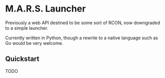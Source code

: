 # M.A.R.S. Launcher

Previously a web API destined to be some sort of RCON, now downgraded to a simple launcher.

Currently written in Python, though a rewrite to a native language such as Go would be very welcome.

## Quickstart

TODO
